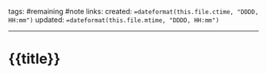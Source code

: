 tags: #remaining #note
links: 
created: `=dateformat(this.file.ctime, "DDDD, HH:mm")`
updated: `=dateformat(this.file.mtime, "DDDD, HH:mm")`

---
# {{title}}

